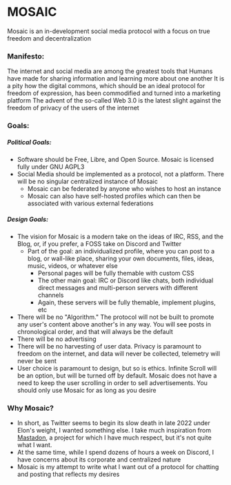 # MOSAIC

Mosaic is an in-development social media protocol with a focus on true freedom and decentralization

### Manifesto:
The internet and social media are among the greatest tools that Humans have made for sharing information and learning more about one another
It is a pity how the digital commons, which should be an ideal protocol for freedom of expression, has been commodified and turned into a marketing platform
The advent of the so-called Web 3.0 is the latest slight against the freedom of privacy of the users of the internet

### Goals:
##### Political Goals:
* Software should be Free, Libre, and Open Source. Mosaic is licensed fully under GNU AGPL3
* Social Media should be implemented as a protocol, not a platform. There will be no singular centralized instance of Mosaic
  * Mosaic can be federated by anyone who wishes to host an instance
  * Mosaic can also have self-hosted profiles which can then be associated with various external federations

##### Design Goals:
* The vision for Mosaic is a modern take on the ideas of IRC, RSS, and the Blog, or, if you prefer, a FOSS take on Discord and Twitter
  * Part of the goal: an individualized profile, where you can post to a blog, or wall-like place, sharing your own documents, files, ideas, music, videos, or whatever else
    * Personal pages will be fully themable with custom CSS
    * The other main goal: IRC or Discord like chats, both individual direct messages and multi-person servers with different channels
    * Again, these servers will be fully themable, implement plugins, etc
* There will be no "Algorithm." The protocol will not be built to promote any user's content above another's in any way. You will see posts in chronological order, and that will always be the default
* There will be no advertising
* There will be no harvesting of user data. Privacy is paramount to freedom on the internet, and data will never be collected, telemetry will never be sent
* User choice is paramount to design, but so is ethics. Infinite Scroll will be an option, but will be turned off by default. Mosaic does not have a need to keep the user scrolling in order to sell advertisements. You should only use Mosaic for as long as you desire

### Why Mosaic?
* In short, as Twitter seems to begin its slow death in late 2022 under Elon's weight, I wanted something else. I take much inspiration from [Mastadon](https://www.joinmastadon.org), a project for which I have much respect, but it's not quite what I want.
* At the same time, while I spend dozens of hours a week on Discord, I have concerns about its corporate and centralized nature
* Mosaic is my attempt to write what I want out of a protocol for chatting and posting that reflects my desires

